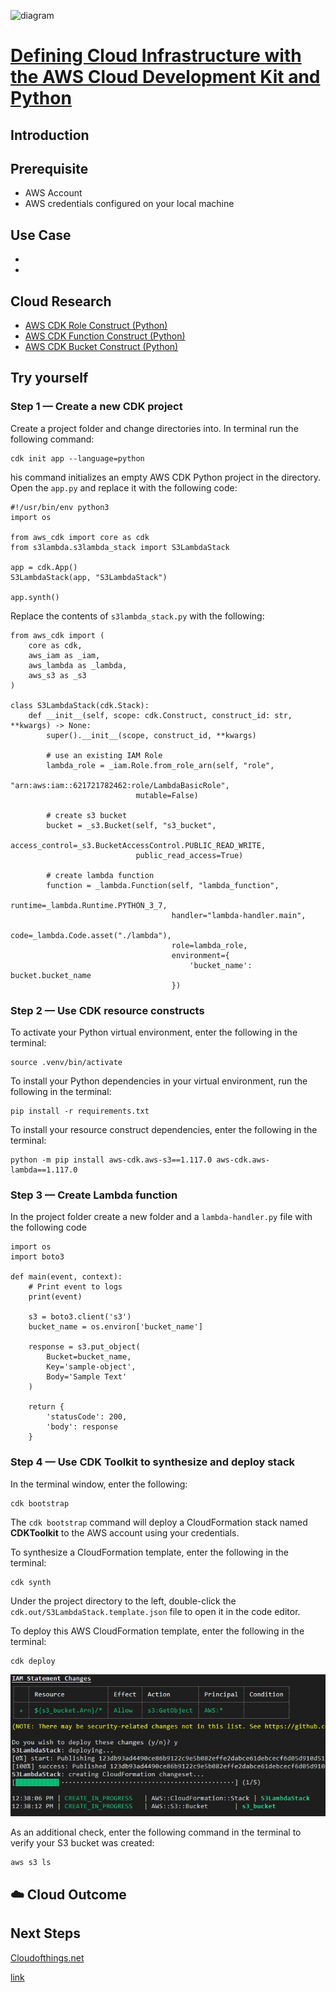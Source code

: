 ![diagram](img/002_diagram.jpg)

# [Defining Cloud Infrastructure with the AWS Cloud Development Kit and Python](https://cloudacademy.com/lab/getting-started-aws-cloud-development-kit-python/?context_id=3576&context_resource=lp)

## Introduction



## Prerequisite

* AWS Account
* AWS credentials configured on your local machine

## Use Case

- 

- 

## Cloud Research

- [AWS CDK Role Construct (Python)](https://docs.aws.amazon.com/cdk/api/latest/python/aws_cdk.aws_iam/Role.html)
- [AWS CDK Function Construct (Python)](https://docs.aws.amazon.com/cdk/api/latest/python/aws_cdk.aws_lambda/Function.html)
- [AWS CDK Bucket Construct (Python)](https://docs.aws.amazon.com/cdk/api/latest/python/aws_cdk.aws_s3/Bucket.html)

## Try yourself

### Step 1 — Create a new CDK project

Create a project folder and change directories into. In terminal run the following command:

```
cdk init app --language=python
```

his command initializes an empty AWS CDK Python project in the directory. Open the `app.py` and replace it with the following code:

```
#!/usr/bin/env python3
import os
         
from aws_cdk import core as cdk
from s3lambda.s3lambda_stack import S3LambdaStack
         
app = cdk.App()
S3LambdaStack(app, "S3LambdaStack")
         
app.synth()
```

Replace the contents of `s3lambda_stack.py` with the following:

```
from aws_cdk import (
    core as cdk,
    aws_iam as _iam,
    aws_lambda as _lambda,
    aws_s3 as _s3
)
         
class S3LambdaStack(cdk.Stack):
    def __init__(self, scope: cdk.Construct, construct_id: str, **kwargs) -> None:
        super().__init__(scope, construct_id, **kwargs)
        
        # use an existing IAM Role
        lambda_role = _iam.Role.from_role_arn(self, "role", 
                            "arn:aws:iam::621721782462:role/LambdaBasicRole", 
                            mutable=False)
         
        # create s3 bucket
        bucket = _s3.Bucket(self, "s3_bucket",
                            access_control=_s3.BucketAccessControl.PUBLIC_READ_WRITE,
                            public_read_access=True)
         
        # create lambda function
        function = _lambda.Function(self, "lambda_function",
                                    runtime=_lambda.Runtime.PYTHON_3_7,
                                    handler="lambda-handler.main",
                                    code=_lambda.Code.asset("./lambda"),
                                    role=lambda_role,
                                    environment={
                                        'bucket_name': bucket.bucket_name
                                    })
```

### Step 2 — Use CDK resource constructs

To activate your Python virtual environment, enter the following in the terminal:

```
source .venv/bin/activate
```

To install your Python dependencies in your virtual environment, run the following in the terminal:

```
pip install -r requirements.txt
```

To install your resource construct dependencies, enter the following in the terminal:

```
python -m pip install aws-cdk.aws-s3==1.117.0 aws-cdk.aws-lambda==1.117.0
```



### Step 3 — Create Lambda function

In the project folder create a new folder and a `lambda-handler.py` file with the following code

```
import os
import boto3
         
def main(event, context):
    # Print event to logs
    print(event)
    
    s3 = boto3.client('s3')
    bucket_name = os.environ['bucket_name']
    
    response = s3.put_object(
        Bucket=bucket_name,
        Key='sample-object',
        Body='Sample Text'
    )
     
    return {
        'statusCode': 200,
        'body': response
    }
```

### Step 4 — Use CDK Toolkit to synthesize and deploy stack

In the terminal window, enter the following:

```
cdk bootstrap
```

The `cdk bootstrap` command will deploy a CloudFormation stack named **CDKToolkit** to the AWS account using your credentials.

To synthesize a CloudFormation template, enter the following in the terminal:

``` 
cdk synth
```

Under the project directory to the left, double-click the `cdk.out/S3LambdaStack.template.json` file to open it in the code editor.

To deploy this AWS CloudFormation template, enter the following in the terminal:

```
cdk deploy
```

![004_cdk_deploy](img/004_cdk_deploy.jpg)

As an additional check, enter the following command in the terminal to verify your S3 bucket was created:

```
aws s3 ls
```



## ☁️ Cloud Outcome



## Next Steps

[Cloudofthings.net](https://cloudofthings.net/)

[link](link)
